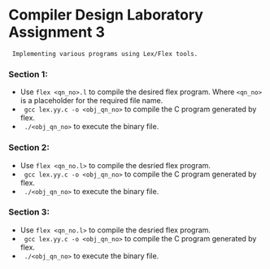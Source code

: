 # Compiler Design Laboratory Assignment 3
` Implementing various programs using Lex/Flex tools.`


### Section 1: 
- Use `flex <qn_no>.l` to compile the desired flex program. Where `<qn_no>` is a placeholder for the required file name.
- ``` gcc lex.yy.c -o <obj_qn_no>``` to compile the C program generated by flex.
- ``` ./<obj_qn_no>``` to execute the binary file.

### Section 2:
- Use `flex <qn_no.l>` to compile the desried flex program.
- ``` gcc lex.yy.c -o <obj_qn_no>``` to compile the C program generated by flex.
- ``` ./<obj_qn_no>``` to execute the binary file.

### Section 3:
- Use `flex <qn_no.l>` to compile the desried flex program.
- ``` gcc lex.yy.c -o <obj_qn_no>``` to compile the C program generated by flex.
- ``` ./<obj_qn_no>``` to execute the binary file.
